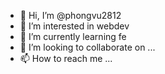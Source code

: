 - 👋 Hi, I’m @phongvu2812
- 👀 I’m interested in webdev
- 🌱 I’m currently learning fe
- 💞️ I’m looking to collaborate on ...
- 📫 How to reach me ...

<!---
phongvu2812/phongvu2812 is a ✨ special ✨ repository because its `README.md` (this file) appears on your GitHub profile.
You can click the Preview link to take a look at your changes.
--->
